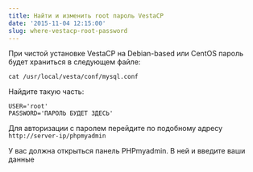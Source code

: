 ```yaml
---
title: Найти и изменить root пароль VestaCP
date: '2015-11-04 12:15:00'
slug: where-vestacp-root-password
---
```


При чистой установке VestaCP на Debian-based или CentOS пароль будет храниться в следующем файле:

`cat /usr/local/vesta/conf/mysql.conf`

Найдите такую часть:

    USER='root'
    PASSWORD='ПАРОЛЬ БУДЕТ ЗДЕСЬ'

Для авторизации с паролем перейдите по подобному адресу
`http://server-ip/phpmyadmin`

У вас должна открыться панель PHPmyadmin. В ней и введите ваши данные
